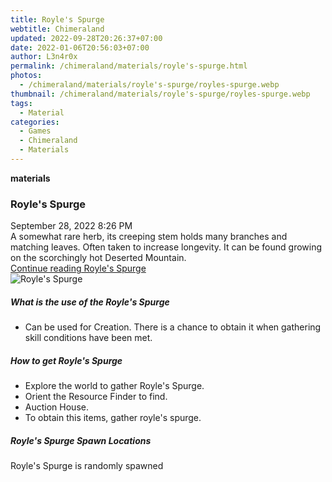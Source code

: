 ```yaml
---
title: Royle's Spurge
webtitle: Chimeraland
updated: 2022-09-28T20:26:37+07:00
date: 2022-01-06T20:56:03+07:00
author: L3n4r0x
permalink: /chimeraland/materials/royle's-spurge.html
photos:
  - /chimeraland/materials/royle's-spurge/royles-spurge.webp
thumbnail: /chimeraland/materials/royle's-spurge/royles-spurge.webp
tags:
  - Material
categories:
  - Games
  - Chimeraland
  - Materials
---
```


<section id="bootstrap-wrapper">
  <link
    rel="stylesheet"
    href="https://cdn.statically.io/gh/dimaslanjaka/Web-Manajemen/40ac3225/css/bootstrap-4.5-wrapper.css"
  />
  <div
    class="row g-0 border rounded overflow-hidden flex-md-row mb-4 shadow-sm position-relative"
  >
    <div class="col p-4 d-flex flex-column position-static">
      <strong class="d-inline-block mb-2 text-success">materials</strong>
      <h3 class="mb-0">Royle&#x27;s Spurge</h3>
      <div class="mb-1 text-muted">September 28, 2022 8:26 PM</div>
      <div class="mb-2 border p-1">
        A somewhat rare herb, its creeping stem holds many branches and matching
        leaves. Often taken to increase longevity. It can be found growing on
        the scorchingly hot Deserted Mountain.
      </div>
      <a href="#" class="stretched-link d-none"
        >Continue reading Royle&#x27;s Spurge</a
      >
    </div>
    <div class="col-auto d-none d-lg-block">
      <img
        src="/chimeraland/materials/royle&#x27;s-spurge/royles-spurge.webp"
        alt="Royle&#x27;s Spurge"
      />
    </div>
  </div>
  <div class="row">
    <div class="col-lg-6 col-12 mb-2">
      <div class="card">
        <div class="card-body">
          <h5 class="card-title">What is the use of the Royle&#x27;s Spurge</h5>
          <div class="card-text">
            <ul>
              <li>
                Can be used for Creation. There is a chance to obtain it when
                gathering skill conditions have been met.
              </li>
            </ul>
          </div>
        </div>
      </div>
    </div>
    <div class="col-lg-6 col-12 mb-2">
      <div class="card">
        <div class="card-body">
          <h5 class="card-title">How to get Royle&#x27;s Spurge</h5>
          <div class="card-text">
            <ul>
              <li>Explore the world to gather Royle&#x27;s Spurge.</li>
              <li>Orient the Resource Finder to find.</li>
              <li>Auction House.</li>
              <li>To obtain this items, gather royle&#x27;s spurge.</li>
            </ul>
          </div>
        </div>
      </div>
    </div>
    <div class="col-12 mb-2">
      <h5>Royle&#x27;s Spurge Spawn Locations</h5>
      <p>Royle&#x27;s Spurge is randomly spawned</p>
    </div>
  </div>
</section>